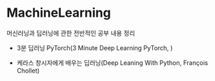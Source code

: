 # MachineLearning

머신러닝과 딥러닝에 관한 전반적인 공부 내용 정리

- 3분 딥러닝 PyTorch(3 Minute Deep Learning PyTorch, )  

- 케라스 창시자에게 배우는 딥러닝(Deep Leaning With Python, François Chollet)  

